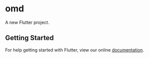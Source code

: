 # omd

A new Flutter project.

## Getting Started

For help getting started with Flutter, view our online
[documentation](https://flutter.io/).
